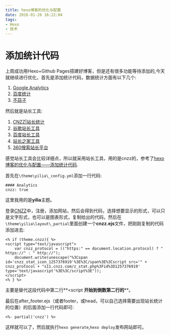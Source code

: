 ```yaml
---
title: hexo博客的优化与配置
date: 2016-01-26 16:22:04
tags:
- Hexo
- 技术
---
```

添加统计代码
========

上周成功用Hexo+Github Pages搭建好博客，但是还有很多功能等待添加的,今天就继续进行优化，首先是添加统计代码，数据统计方面有以下几个:

1. [Google Analytics](http://www.google.com/analytics/web/?hl=zh-CN)
2. [百度统计](http://tongji.baidu.com/web/welcome/login)
3. [不蒜子](http://busuanzi.ibruce.info/)

然后就是站长工具:

1. [CNZZ|站长统计](http://zhanzhang.cnzz.com/)
2. [谷歌站长工具](http://www.google.com/intl/zh-CN/webmasters)
3. [百度站长工具](http://zhanzhang.baidu.com/)
4. [站长之家工具](http://tool.chinaz.com/)
5. [360搜索站长平台](http://zhanzhang.so.com/)

感觉站长工具会比较详细点，所以就采用站长工具，用的是cnzz的，参考了[hexo博客的优化与配置——添加统计代码](http://blog.csdn.net/whjkm/article/details/37884563).

首先在`\theme\yilia\_config.yml`添加一行代码:

    #### Analytics
    cnzz: true
这里我用的是**yilia**主题。

登录[CNZZ](http://zhanzhang.cnzz.com/)中，注册，添加网站，然后会得到代码，选择想要显示的形式，可以只是文字形式，也可以是图表形式，复制给出的代码，然后在`\theme\yilia\layout\_partial`里面创建一个**cnzz.ejs**文件，把刚刚复制的代码添加进去:

    <% if (theme.cnzz){ %> 
    <script type="text/javascript">
        var cnzz_protocol = (("https:" == document.location.protocol) ? " https://" : " http://");
        document.write(unescape("%3Cspan id='cnzz_stat_icon_1257376919'%3E%3C/span%3E%3Cscript src='" + cnzz_protocol + "s11.cnzz.com/z_stat.php%3Fid%3D1257376919' type='text/javascript'%3E%3C/script%3E"));
    </script> 
    <% } %>
主要是替代这段代码中第二行**<script **开始到倒数第二行的**</script>**。

最后在after_footer.ejs（或者footer，或head，可以自己选择需要出现站长统计的位置）的后面添加一行代码即可:

    <%- partial('cnzz') %> 

这样就可以了，然后就执行`hexo generate`,`hexo deploy`发布网站即可。